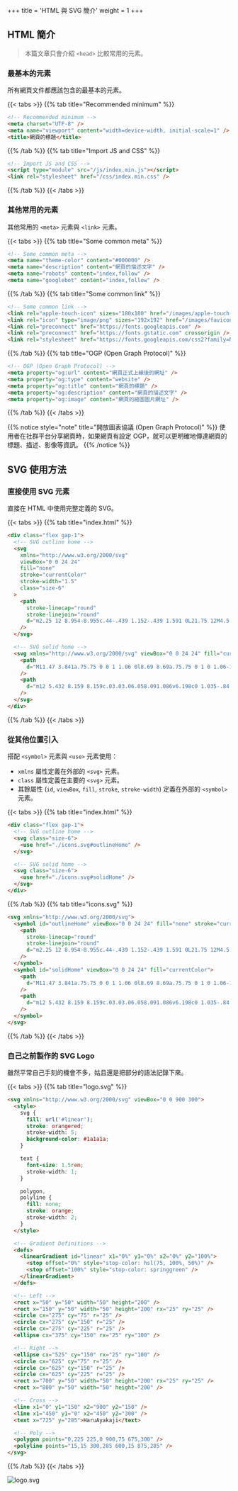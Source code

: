 +++
title = 'HTML 與 SVG 簡介'
weight = 1
+++

## HTML 簡介

> 本篇文章只會介紹 `<head>` 比較常用的元素。

### 最基本的元素

所有網頁文件都應該包含的最基本的元素。

{{< tabs >}}
{{% tab title="Recommended minimum" %}}

```html
<!-- Recommended minimum -->
<meta charset="UTF-8" />
<meta name="viewport" content="width=device-width, initial-scale=1" />
<title>網頁的標題</title>
```

{{% /tab %}}
{{% tab title="Import JS and CSS" %}}

```html
<!-- Import JS and CSS -->
<script type="module" src="/js/index.min.js"></script>
<link rel="stylesheet" href="/css/index.min.css" />
```

{{% /tab %}}
{{< /tabs >}}

### 其他常用的元素

其他常用的 `<meta>` 元素與 `<link>` 元素。

{{< tabs >}}
{{% tab title="Some common meta" %}}

```html
<!-- Some common meta -->
<meta name="theme-color" content="#000000" />
<meta name="description" content="網頁的描述文字" />
<meta name="robots" content="index,follow" />
<meta name="googlebot" content="index,follow" />
```

{{% /tab %}}
{{% tab title="Some common link" %}}

```html
<!-- Some common link -->
<link rel="apple-touch-icon" sizes="180x180" href="/images/apple-touch-icon.png" />
<link rel="icon" type="image/png" sizes="192x192" href="/images/favicon.png" />
<link rel="preconnect" href="https://fonts.googleapis.com" />
<link rel="preconnect" href="https://fonts.gstatic.com" crossorigin />
<link rel="stylesheet" href="https://fonts.googleapis.com/css2?family=Noto+Sans+TC&display=swap" />
```

{{% /tab %}}
{{% tab title="OGP (Open Graph Protocol)" %}}

```html
<!-- OGP (Open Graph Protocol) -->
<meta property="og:url" content="網頁正式上線後的網址" />
<meta property="og:type" content="website" />
<meta property="og:title" content="網頁的標題" />
<meta property="og:description" content="網頁的描述文字" />
<meta property="og:image" content="網頁的縮圖圖片網址" />
```

{{% /tab %}}
{{< /tabs >}}

{{% notice style="note" title="開放圖表協議 (Open Graph Protocol)" %}}
使用者在社群平台分享網頁時，如果網頁有設定 OGP，就可以更明確地傳達網頁的標題、描述、影像等資訊。
{{% /notice %}}

## SVG 使用方法

### 直接使用 SVG 元素

直接在 HTML 中使用完整定義的 SVG。

{{< tabs >}}
{{% tab title="index.html" %}}

```html
<div class="flex gap-1">
  <!-- SVG outline home -->
  <svg
    xmlns="http://www.w3.org/2000/svg"
    viewBox="0 0 24 24"
    fill="none"
    stroke="currentColor"
    stroke-width="1.5"
    class="size-6"
  >
    <path
      stroke-linecap="round"
      stroke-linejoin="round"
      d="m2.25 12 8.954-8.955c.44-.439 1.152-.439 1.591 0L21.75 12M4.5 9.75v10.125c0 .621.504 1.125 1.125 1.125H9.75v-4.875c0-.621.504-1.125 1.125-1.125h2.25c.621 0 1.125.504 1.125 1.125V21h4.125c.621 0 1.125-.504 1.125-1.125V9.75M8.25 21h8.25"
    />
  </svg>

  <!-- SVG solid home -->
  <svg xmlns="http://www.w3.org/2000/svg" viewBox="0 0 24 24" fill="currentColor" class="size-6">
    <path
      d="M11.47 3.841a.75.75 0 0 1 1.06 0l8.69 8.69a.75.75 0 1 0 1.06-1.061l-8.689-8.69a2.25 2.25 0 0 0-3.182 0l-8.69 8.69a.75.75 0 1 0 1.061 1.06l8.69-8.689Z"
    />
    <path
      d="m12 5.432 8.159 8.159c.03.03.06.058.091.086v6.198c0 1.035-.84 1.875-1.875 1.875H15a.75.75 0 0 1-.75-.75v-4.5a.75.75 0 0 0-.75-.75h-3a.75.75 0 0 0-.75.75V21a.75.75 0 0 1-.75.75H5.625a1.875 1.875 0 0 1-1.875-1.875v-6.198a2.29 2.29 0 0 0 .091-.086L12 5.432Z"
    />
  </svg>
</div>
```

{{% /tab %}}
{{< /tabs >}}

### 從其他位置引入

搭配 `<symbol>` 元素與 `<use>` 元素使用：

- `xmlns` 屬性定義在外部的 `<svg>` 元素。
- `class` 屬性定義在主要的 `<svg>` 元素。
- 其餘屬性 (`id`, `viewBox`, `fill`, `stroke`, `stroke-width`) 定義在外部的 `<symbol>` 元素。

{{< tabs >}}
{{% tab title="index.html" %}}

```html
<div class="flex gap-1">
  <!-- SVG outline home -->
  <svg class="size-6">
    <use href="./icons.svg#outlineHome" />
  </svg>

  <!-- SVG solid home -->
  <svg class="size-6">
    <use href="./icons.svg#solidHome" />
  </svg>
</div>
```

{{% /tab %}}
{{% tab title="icons.svg" %}}

```html
<svg xmlns="http://www.w3.org/2000/svg">
  <symbol id="outlineHome" viewBox="0 0 24 24" fill="none" stroke="currentColor" stroke-width="1.5">
    <path
      stroke-linecap="round"
      stroke-linejoin="round"
      d="m2.25 12 8.954-8.955c.44-.439 1.152-.439 1.591 0L21.75 12M4.5 9.75v10.125c0 .621.504 1.125 1.125 1.125H9.75v-4.875c0-.621.504-1.125 1.125-1.125h2.25c.621 0 1.125.504 1.125 1.125V21h4.125c.621 0 1.125-.504 1.125-1.125V9.75M8.25 21h8.25"
    />
  </symbol>
  <symbol id="solidHome" viewBox="0 0 24 24" fill="currentColor">
    <path
      d="M11.47 3.841a.75.75 0 0 1 1.06 0l8.69 8.69a.75.75 0 1 0 1.06-1.061l-8.689-8.69a2.25 2.25 0 0 0-3.182 0l-8.69 8.69a.75.75 0 1 0 1.061 1.06l8.69-8.689Z"
    />
    <path
      d="m12 5.432 8.159 8.159c.03.03.06.058.091.086v6.198c0 1.035-.84 1.875-1.875 1.875H15a.75.75 0 0 1-.75-.75v-4.5a.75.75 0 0 0-.75-.75h-3a.75.75 0 0 0-.75.75V21a.75.75 0 0 1-.75.75H5.625a1.875 1.875 0 0 1-1.875-1.875v-6.198a2.29 2.29 0 0 0 .091-.086L12 5.432Z"
    />
  </symbol>
</svg>
```

{{% /tab %}}
{{< /tabs >}}

### 自己之前製作的 SVG Logo

雖然平常自己手刻的機會不多，姑且還是把部分的語法記錄下來。

{{< tabs >}}
{{% tab title="logo.svg" %}}

```html
<svg xmlns="http://www.w3.org/2000/svg" viewBox="0 0 900 300">
  <style>
    svg {
      fill: url('#linear');
      stroke: orangered;
      stroke-width: 5;
      background-color: #1a1a1a;
    }

    text {
      font-size: 1.5rem;
      stroke-width: 1;
    }

    polygon,
    polyline {
      fill: none;
      stroke: orange;
      stroke-width: 2;
    }
  </style>

  <!-- Gradient Definitions -->
  <defs>
    <linearGradient id="linear" x1="0%" y1="0%" x2="0%" y2="100%">
      <stop offset="0%" style="stop-color: hsl(75, 100%, 50%)" />
      <stop offset="100%" style="stop-color: springgreen" />
    </linearGradient>
  </defs>

  <!-- Left -->
  <rect x="50" y="50" width="50" height="200" />
  <rect x="150" y="50" width="50" height="200" rx="25" ry="25" />
  <circle cx="275" cy="75" r="25" />
  <circle cx="275" cy="150" r="25" />
  <circle cx="275" cy="225" r="25" />
  <ellipse cx="375" cy="150" rx="25" ry="100" />

  <!-- Right -->
  <ellipse cx="525" cy="150" rx="25" ry="100" />
  <circle cx="625" cy="75" r="25" />
  <circle cx="625" cy="150" r="25" />
  <circle cx="625" cy="225" r="25" />
  <rect x="700" y="50" width="50" height="200" rx="25" ry="25" />
  <rect x="800" y="50" width="50" height="200" />

  <!-- Cross -->
  <line x1="0" y1="150" x2="900" y2="150" />
  <line x1="450" y1="0" x2="450" y2="300" />
  <text x="725" y="285">HaruAyakaji</text>

  <!-- Poly -->
  <polygon points="0,225 225,0 900,75 675,300" />
  <polyline points="15,15 300,285 600,15 875,285" />
</svg>
```

{{% /tab %}}
{{< /tabs >}}

![logo.svg](/pictures/logo.svg)
